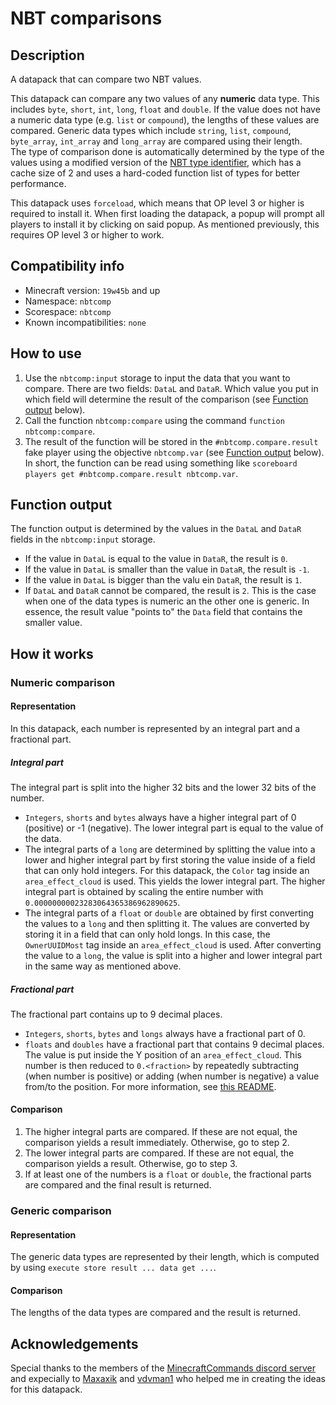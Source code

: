 # NBT comparisons
## Description
A datapack that can compare two NBT values.  

This datapack can compare any two values of any **numeric** data type. This includes `byte`, `short`, `int`, `long`, `float` and `double`. If the value does not have a numeric data type (e.g. `list` or `compound`), the lengths of these values are compared. Generic data types which include `string`, `list`, `compound`, `byte_array`, `int_array` and `long_array` are compared using their length.  
The type of comparison done is automatically determined by the type of the values using a modified version of the [NBT type identifier](https://github.com/PeerHeer/nbt-type-identifier), which has a cache size of 2 and uses a hard-coded function list of types for better performance.  

This datapack uses `forceload`, which means that OP level 3 or higher is required to install it. When first loading the datapack, a popup will prompt all players to install it by clicking on said popup. As mentioned previously, this requires OP level 3 or higher to work.

## Compatibility info
- Minecraft version: `19w45b` and up
- Namespace: `nbtcomp`
- Scorespace: `nbtcomp`
- Known incompatibilities: `none`

## How to use
1. Use the `nbtcomp:input` storage to input the data that you want to compare. There are two fields: `DataL` and `DataR`. Which value you put in which field will determine the result of the comparison (see [Function output](#Function_output) below).
2. Call the function `nbtcomp:compare` using the command `function nbtcomp:compare`.
3. The result of the function will be stored in the `#nbtcomp.compare.result` fake player using the objective `nbtcomp.var` (see [Function output](#Function_output) below). In short, the function can be read using something like `scoreboard players get #nbtcomp.compare.result nbtcomp.var`.

<a name="Function_output"/>  

## Function output
The function output is determined by the values in the `DataL` and `DataR` fields in the `nbtcomp:input` storage.
- If the value in `DataL` is equal to the value in `DataR`, the result is `0`.
- If the value in `DataL` is smaller than the value in `DataR`, the result is `-1`.
- If the value in `DataL` is bigger than the valu ein `DataR`, the result is `1`.
- If `DataL` and `DataR` cannot be compared, the result is `2`. This is the case when one of the data types is numeric an the other one is generic.
In essence, the result value "points to" the `Data` field that contains the smaller value.

## How it works
### Numeric comparison
#### Representation
In this datapack, each number is represented by an integral part and a fractional part.

##### Integral part
The integral part is split into the higher 32 bits and the lower 32 bits of the number.
- `Integers`, `shorts` and `bytes` always have a higher integral part of 0 (positive) or -1 (negative). The lower integral part is equal to the value of the data.
- The integral parts of a `long` are determined by splitting the value into a lower and higher integral part by first storing the value inside of a field that can only hold integers. For this datapack, the `Color` tag inside an `area_effect_cloud` is used. This yields the lower integral part. The higher integral part is obtained by scaling the entire number with `0.00000000023283064365386962890625`.
- The integral parts of a `float` or `double` are obtained by first converting the values to a `long` and then splitting it. The values are converted by storing it in a field that can only hold longs. In this case, the `OwnerUUIDMost` tag inside an `area_effect_cloud` is used. After converting the value to a `long`, the value is split into a higher and lower integral part in the same way as mentioned above.

##### Fractional part
The fractional part contains up to 9 decimal places.
- `Integers`, `shorts`, `bytes` and `longs` always have a fractional part of 0.
- `floats` and `doubles` have a fractional part that contains 9 decimal places. The value is put inside the Y position of an `area_effect_cloud`. This number is then reduced to `0.<fraction>` by repeatedly subtracting (when number is positive) or adding (when number is negative) a value from/to the position. For more information, see [this README](https://github.com/PeerHeer/nbt-comparisons/blob/master/data/nbtcomp/functions/types/numeric/float/fraction/tree/decrease_pos/README.md).

#### Comparison
1. The higher integral parts are compared. If these are not equal, the comparison yields a result immediately. Otherwise, go to step 2.
2. The lower integral parts are compared. If these are not equal, the comparison yields a result. Otherwise, go to step 3.
3. If at least one of the numbers is a `float` or `double`, the fractional parts are compared and the final result is returned.

### Generic comparison
#### Representation
The generic data types are represented by their length, which is computed by using `execute store result ... data get ...`.

#### Comparison
The lengths of the data types are compared and the result is returned.

## Acknowledgements
Special thanks to the members of the [MinecraftCommands discord server](http://discord.gg/QAFXFtZ) and expecially to [Maxaxik](https://github.com/maxaxik) and [vdvman1](https://github.com/vdvman1) who helped me in creating the ideas for this datapack.
